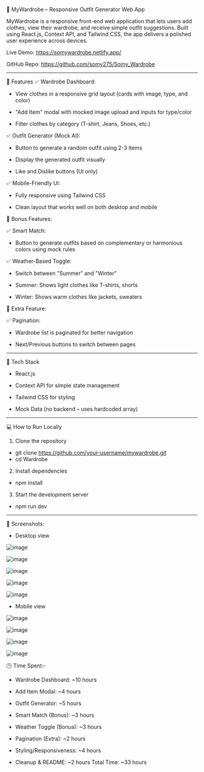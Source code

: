 👕 MyWardrobe – Responsive Outfit Generator Web App

MyWardrobe is a responsive front-end web application that lets users add clothes, view their wardrobe, and receive simple outfit suggestions. Built using React.js, Context API, and Tailwind CSS, the app delivers a polished user experience across devices.

Live Demo:
https://somywardrobe.netlify.app/

GitHub Repo:
https://github.com/somy275/Somy_Wardrobe
________________________________________________________________________________________

🧩 Features
✅ Wardrobe Dashboard:

- View clothes in a responsive grid layout (cards with image, type, and color)

- "Add Item" modal with mocked image upload and inputs for type/color

- Filter clothes by category (T-shirt, Jeans, Shoes, etc.)

✅ Outfit Generator (Mock AI):

- Button to generate a random outfit using 2-3 items

- Display the generated outfit visually

- Like and Dislike buttons (UI only)

✅ Mobile-Friendly UI:

- Fully responsive using Tailwind CSS

- Clean layout that works well on both desktop and mobile
  



🧩 Bonus Features:

✅ Smart Match:

- Button to generate outfits based on complementary or harmonious colors using mock rules

✅ Weather-Based Toggle:

- Switch between "Summer" and "Winter"

- Summer: Shows light clothes like T-shirts, shorts

- Winter: Shows warm clothes like jackets, sweaters
  



🧩 Extra Feature:

✅ Pagination:

- Wardrobe list is paginated for better navigation

- Next/Previous buttons to switch between pages
___________________________________________________________________________________________________

🚀 Tech Stack
- React.js

- Context API for simple state management

- Tailwind CSS for styling

- Mock Data (no backend – uses hardcoded array)

____________________________________________________________________________________________________

💻 How to Run Locally
1. Clone the repository
- git clone https://github.com/your-username/mywardrobe.git
- cd Wardrobe
  
2. Install dependencies
- npm install
  
3. Start the development server
- npm run dev

________________________________________________________________________________________________

📸 Screenshots:
 - Desktop view

![image](https://github.com/user-attachments/assets/801f408d-9a87-431f-9fcd-2532a311af79)

![image](https://github.com/user-attachments/assets/1eca87bd-e1d9-43e4-a6af-5ff78ce4175f)

![image](https://github.com/user-attachments/assets/5b49b533-3e9c-4219-bccc-b1ce85ceaac6)

![image](https://github.com/user-attachments/assets/3100dc78-9ea5-42da-96b4-ed3b93023caf)

![image](https://github.com/user-attachments/assets/e4830690-9a18-4bf7-9eea-2ebcdbad5b94)


 - Mobile view

![image](https://github.com/user-attachments/assets/f08ec977-649d-4c32-99f8-f565c858189d)

![image](https://github.com/user-attachments/assets/64b38b19-536b-44f3-a891-66ce641813b7)

![image](https://github.com/user-attachments/assets/466868eb-7644-4698-a518-93c6a142e6ef)

![image](https://github.com/user-attachments/assets/8a8d9c97-ae5e-4840-bc20-3162fc5c5040)



🕒 Time Spent:-


- Wardrobe Dashboard: ~10 hours

- Add Item Modal: ~4 hours

- Outfit Generator: ~5 hours

- Smart Match (Bonus): ~3 hours

- Weather Toggle (Bonus): ~3 hours

- Pagination (Extra): ~2 hours

- Styling/Responsiveness: ~4 hours

- Cleanup & README: ~2 hours
Total Time: ~33 hours






